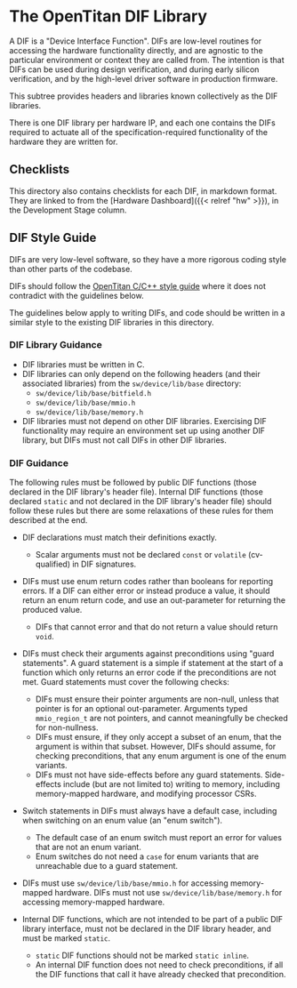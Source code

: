 # The OpenTitan DIF Library

A DIF is a "Device Interface Function". DIFs are low-level routines for
accessing the hardware functionality directly, and are agnostic to the
particular environment or context they are called from. The intention is that
DIFs can be used during design verification, and during early silicon
verification, and by the high-level driver software in production firmware.

This subtree provides headers and libraries known collectively as the DIF
libraries.

There is one DIF library per hardware IP, and each one contains the DIFs
required to actuate all of the specification-required functionality of the
hardware they are written for.

## Checklists

This directory also contains checklists for each DIF, in markdown format. They
are linked to from the [Hardware Dashboard]({{< relref "hw" >}}), in the
Development Stage column.

## DIF Style Guide

DIFs are very low-level software, so they have a more rigorous coding style than
other parts of the codebase.

DIFs should follow the [OpenTitan C/C++ style
guide](https://docs.opentitan.org/doc/rm/c_cpp_coding_style/) where it does not
contradict with the guidelines below.

The guidelines below apply to writing DIFs, and code should be written in a
similar style to the existing DIF libraries in this directory.

### DIF Library Guidance

* DIF libraries must be written in C.
* DIF libraries can only depend on the following headers (and their associated
  libraries) from the `sw/device/lib/base` directory:
  * `sw/device/lib/base/bitfield.h`
  * `sw/device/lib/base/mmio.h`
  * `sw/device/lib/base/memory.h`
* DIF libraries must not depend on other DIF libraries. Exercising DIF
  functionality may require an environment set up using another DIF library, but
  DIFs must not call DIFs in other DIF libraries.

### DIF Guidance

The following rules must be followed by public DIF functions (those declared in
the DIF library's header file). Internal DIF functions (those declared `static`
and not declared in the DIF library's header file) should follow these rules but
there are some relaxations of these rules for them described at the end.

* DIF declarations must match their definitions exactly.
  * Scalar arguments must not be declared `const` or `volatile` (cv-qualified)
    in DIF signatures.

* DIFs must use enum return codes rather than booleans for reporting errors. If
  a DIF can either error or instead produce a value, it should return an enum
  return code, and use an out-parameter for returning the produced value.
  * DIFs that cannot error and that do not return a value should return `void`.

* DIFs must check their arguments against preconditions using "guard
  statements". A guard statement is a simple if statement at the start of a
  function which only returns an error code if the preconditions are not met.
  Guard statements must cover the following checks:
  * DIFs must ensure their pointer arguments are non-null, unless that pointer
    is for an optional out-parameter. Arguments typed `mmio_region_t` are not
    pointers, and cannot meaningfully be checked for non-nullness.
  * DIFs must ensure, if they only accept a subset of an enum, that the argument
    is within that subset. However, DIFs should assume, for checking
    preconditions, that any enum argument is one of the enum variants.
  * DIFs must not have side-effects before any guard statements. Side-effects
    include (but are not limited to) writing to memory, including memory-mapped
    hardware, and modifying processor CSRs.

* Switch statements in DIFs must always have a default case, including when
  switching on an enum value (an "enum switch").
  * The default case of an enum switch must report an error for values that are
    not an enum variant.
  * Enum switches do not need a `case` for enum variants that are unreachable
    due to a guard statement.

* DIFs must use `sw/device/lib/base/mmio.h` for accessing memory-mapped
  hardware. DIFs must not use `sw/device/lib/base/memory.h` for accessing
  memory-mapped hardware.

* Internal DIF functions, which are not intended to be part of a public DIF
  library interface, must not be declared in the DIF library header, and must be
  marked `static`.
  * `static` DIF functions should not be marked `static inline`.
  * An internal DIF function does not need to check preconditions, if all the
    DIF functions that call it have already checked that precondition.
